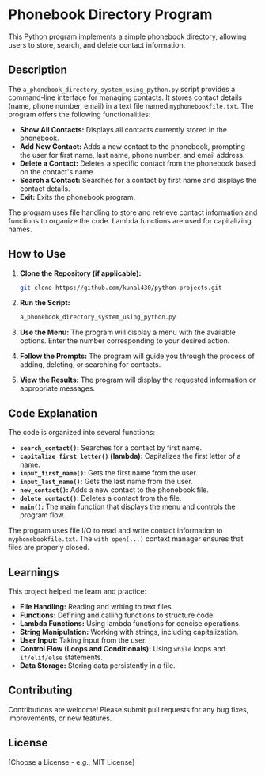 # Phonebook Directory Program

This Python program implements a simple phonebook directory, allowing users to store, search, and delete contact information.

## Description

The `a_phonebook_directory_system_using_python.py` script provides a command-line interface for managing contacts.  It stores contact details (name, phone number, email) in a text file named `myphonebookfile.txt`. The program offers the following functionalities:

*   **Show All Contacts:** Displays all contacts currently stored in the phonebook.
*   **Add New Contact:**  Adds a new contact to the phonebook, prompting the user for first name, last name, phone number, and email address.
*   **Delete a Contact:** Deletes a specific contact from the phonebook based on the contact's name.
*   **Search a Contact:** Searches for a contact by first name and displays the contact details.
*   **Exit:** Exits the phonebook program.

The program uses file handling to store and retrieve contact information and functions to organize the code.  Lambda functions are used for capitalizing names.

## How to Use

1.  **Clone the Repository (if applicable):**

    ```bash
    git clone https://github.com/kunal430/python-projects.git
    ```

2.  **Run the Script:**

    ```bash
    a_phonebook_directory_system_using_python.py
    ```

3.  **Use the Menu:** The program will display a menu with the available options.  Enter the number corresponding to your desired action.

4.  **Follow the Prompts:** The program will guide you through the process of adding, deleting, or searching for contacts.

5.  **View the Results:**  The program will display the requested information or appropriate messages.

## Code Explanation

The code is organized into several functions:

*   **`search_contact()`:** Searches for a contact by first name.
*   **`capitalize_first_letter()` (lambda):** Capitalizes the first letter of a name.
*   **`input_first_name()`:** Gets the first name from the user.
*   **`input_last_name()`:** Gets the last name from the user.
*   **`new_contact()`:** Adds a new contact to the phonebook file.
*   **`delete_contact()`:** Deletes a contact from the file.
*   **`main()`:** The main function that displays the menu and controls the program flow.

The program uses file I/O to read and write contact information to `myphonebookfile.txt`.  The `with open(...)` context manager ensures that files are properly closed.

## Learnings

This project helped me learn and practice:

*   **File Handling:** Reading and writing to text files.
*   **Functions:** Defining and calling functions to structure code.
*   **Lambda Functions:** Using lambda functions for concise operations.
*   **String Manipulation:** Working with strings, including capitalization.
*   **User Input:** Taking input from the user.
*   **Control Flow (Loops and Conditionals):** Using `while` loops and `if/elif/else` statements.
*   **Data Storage:**  Storing data persistently in a file.

## Contributing

Contributions are welcome! Please submit pull requests for any bug fixes, improvements, or new features.

## License

[Choose a License - e.g., MIT License]